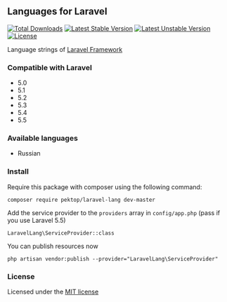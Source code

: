 ## Languages for Laravel

[![Total Downloads](https://poser.pugx.org/pektop/laravel-lang/d/total.svg)](https://packagist.org/packages/pektop/laravel-lang)
[![Latest Stable Version](https://poser.pugx.org/pektop/laravel-lang/v/stable.svg)](https://packagist.org/packages/pektop/laravel-lang)
[![Latest Unstable Version](https://poser.pugx.org/pektop/laravel-lang/v/unstable.svg)](https://packagist.org/packages/pektop/laravel-lang)
[![License](https://poser.pugx.org/pektop/laravel-lang/license.svg)](https://packagist.org/packages/pektop/laravel-lang)

Language strings of [Laravel Framework](https://github.com/laravel/laravel/tree/master/resources/lang/en)

### Compatible with Laravel

* 5.0
* 5.1
* 5.2
* 5.3
* 5.4
* 5.5

### Available languages

* Russian

### Install

Require this package with composer using the following command:

```
composer require pektop/laravel-lang dev-master
```

Add the service provider to the `providers` array in `config/app.php` (pass if you use Laravel 5.5)

```
LaravelLang\ServiceProvider::class
```

You can publish resources now

```
php artisan vendor:publish --provider="LaravelLang\ServiceProvider"
```

### License

Licensed under the [MIT license](http://opensource.org/licenses/MIT)
